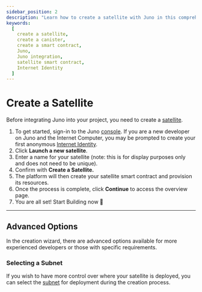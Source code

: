 ```yaml
---
sidebar_position: 2
description: "Learn how to create a satellite with Juno in this comprehensive guide. Perfect for developers integrating Juno into their projects."
keywords:
  [
    create a satellite,
    create a canister,
    create a smart contract,
    Juno,
    Juno integration,
    satellite smart contract,
    Internet Identity
  ]
---
```


# Create a Satellite

Before integrating Juno into your project, you need to create a [satellite].

1. To get started, sign-in to the Juno [console](https://console.juno.build). If you are a new developer on Juno and the Internet Computer, you may be prompted to create your first anonymous [Internet Identity].
2. Click **Launch a new satellite**.
3. Enter a name for your satellite (note: this is for display purposes only and does not need to be unique).
4. Confirm with **Create a Satellite.**
5. The platform will then create your satellite smart contract and provision its resources.
6. Once the process is complete, click **Continue** to access the overview page.
7. You are all set! Start Building now 🚀

---

## Advanced Options

In the creation wizard, there are advanced options available for more experienced developers or those with specific requirements.

### Selecting a Subnet

If you wish to have more control over where your satellite is deployed, you can select the [subnet] for deployment during the creation process.

[satellite]: terminology.md#satellite
[Internet Identity]: terminology.md#internet-identity
[subnet]: terminology.md#subnet
